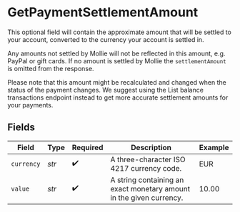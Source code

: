 # GetPaymentSettlementAmount

This optional field will contain the approximate amount that will be settled to your account, converted to the currency your account is settled in.

Any amounts not settled by Mollie will not be reflected in this amount, e.g. PayPal or gift cards. If no amount is settled by Mollie the `settlementAmount` is omitted from the response.

Please note that this amount might be recalculated and changed when the status of the payment changes. We suggest using the List balance transactions endpoint instead to get more accurate settlement amounts for your payments.


## Fields

| Field                                                               | Type                                                                | Required                                                            | Description                                                         | Example                                                             |
| ------------------------------------------------------------------- | ------------------------------------------------------------------- | ------------------------------------------------------------------- | ------------------------------------------------------------------- | ------------------------------------------------------------------- |
| `currency`                                                          | *str*                                                               | :heavy_check_mark:                                                  | A three-character ISO 4217 currency code.                           | EUR                                                                 |
| `value`                                                             | *str*                                                               | :heavy_check_mark:                                                  | A string containing an exact monetary amount in the given currency. | 10.00                                                               |